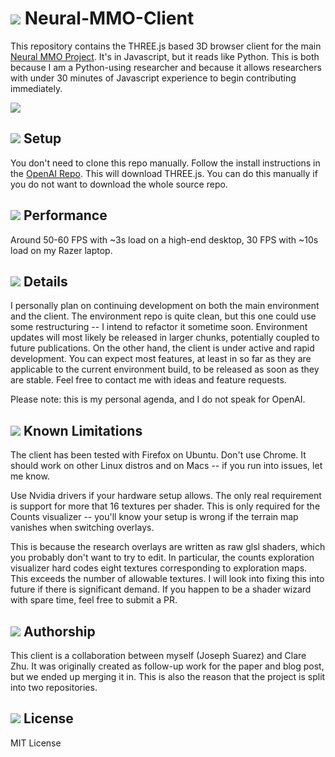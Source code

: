 [ags]: resources/ags.png?raw=true
[fire]: resources/fire_thumbnail.png
[env]: resources/env.jpg

# ![][fire] Neural-MMO-Client
This repository contains the THREE.js based 3D browser client for the main [Neural MMO Project](https://docs.google.com/document/d/1_76rYTPtPysSh2_cFFz3Mfso-9VL3_tF5ziaIZ8qmS8/edit?usp=sharing). It's in Javascript, but it reads like Python. This is both because I am a Python-using researcher and because it allows researchers with under 30 minutes of Javascript experience to begin contributing immediately.

![][env]

## ![][ags] Setup

You don't need to clone this repo manually. Follow the install instructions in the [OpenAI Repo](https://docs.google.com/document/d/1_76rYTPtPysSh2_cFFz3Mfso-9VL3_tF5ziaIZ8qmS8/edit?usp=sharing). This will download THREE.js. You can do this manually if you do not want to download the whole source repo.

## ![][ags] Performance

Around 50-60 FPS with ~3s load on a high-end desktop, 30 FPS with ~10s load on my Razer laptop.

## ![][ags] Details

I personally plan on continuing development on both the main environment and the client. The environment repo is quite clean, but this one could use some restructuring -- I intend to refactor it sometime soon. Environment updates will most likely be released in larger chunks, potentially coupled to future publications. On the other hand, the client is under active and rapid development. You can expect most features, at least in so far as they are applicable to the current environment build, to be released as soon as they are stable. Feel free to contact me with ideas and feature requests.

Please note: this is my personal agenda, and I do not speak for OpenAI.

## ![][ags] Known Limitations

The client has been tested with Firefox on Ubuntu. Don't use Chrome. It should work on other Linux distros and on Macs -- if you run into issues, let me know.

Use Nvidia drivers if your hardware setup allows. The only real requirement is support for more that 16 textures per shader. This is only required for the Counts visualizer -- you'll know your setup is wrong if the terrain map vanishes when switching overlays.

This is because the research overlays are written as raw glsl shaders, which you probably don't want to try to edit. In particular, the counts exploration visualizer hard codes eight textures corresponding to exploration maps. This exceeds the number of allowable textures. I will look into fixing this into future if there is significant demand. If you happen to be a shader wizard with spare time, feel free to submit a PR.

## ![][ags] Authorship

This client is a collaboration between myself (Joseph Suarez) and Clare Zhu. It was originally created as follow-up work for the paper and blog post, but we ended up merging it in. This is also the reason that the project is split into two repositories.

## ![][ags] License

MIT License
